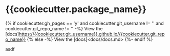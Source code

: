 # {{cookiecutter.package_name}}

{% if cookiecutter.gh_pages == 'y' and cookiecutter.git_username != '' and cookiecutter.git_repo_name != '' -%}
View the [docs]<https://{{cookiecutter.git_username}}.github.io/{{cookiecutter.git_repo_name}}>
{% else -%}
View the [docs]<docs/docs.md>
{%- endif %}

asdf

